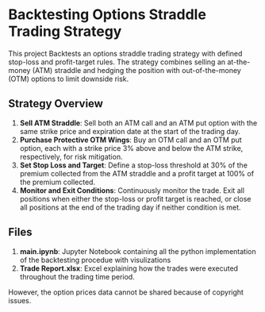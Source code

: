 # Backtesting Options Straddle Trading Strategy

This project Backtests an options straddle trading strategy with defined stop-loss and profit-target rules. The strategy combines selling an at-the-money (ATM) straddle and hedging the position with out-of-the-money (OTM) options to limit downside risk.

## Strategy Overview
1. **Sell ATM Straddle**: Sell both an ATM call and an ATM put option with the same strike price and expiration date at the start of the trading day.
2. **Purchase Protective OTM Wings**: Buy an OTM call and an OTM put option, each with a strike price 3% above and below the ATM strike, respectively, for risk mitigation.
3. **Set Stop Loss and Target**: Define a stop-loss threshold at 30% of the premium collected from the ATM straddle and a profit target at 100% of the premium collected.
4. **Monitor and Exit Conditions**: Continuously monitor the trade. Exit all positions when either the stop-loss or profit target is reached, or close all positions at the end of the trading day if neither condition is met.

## Files
1. **main.ipynb**: Jupyter Notebook containing all the python implementation of the backtesting procedue with visulizations
2. **Trade Report.xlsx**: Excel explaining how the trades were executed throughout the trading time period.

However, the option prices data cannot be shared because of copyright issues.
